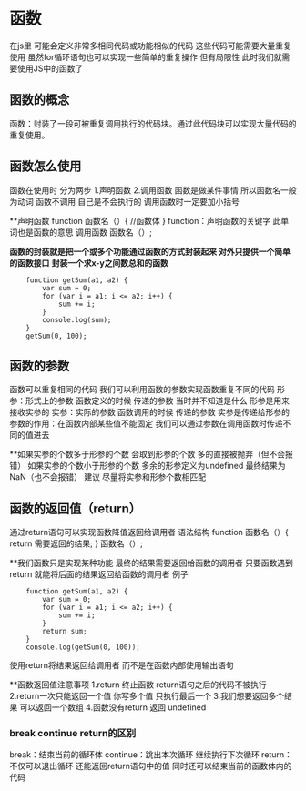 # 函数
在js里 可能会定义非常多相同代码或功能相似的代码
这些代码可能需要大量重复使用
虽然for循环语句也可以实现一些简单的重复操作 但有局限性 
此时我们就需要使用JS中的函数了

## 函数的概念
函数：封装了一段可被重复调用执行的代码块。通过此代码块可以实现大量代码的重复使用。

## 函数怎么使用
函数在使用时 分为两步 1.声明函数 2.调用函数
函数是做某件事情 所以函数名一般为动词
函数不调用 自己是不会执行的
调用函数时一定要加小括号

**声明函数
function 函数名（）{
     //函数体
}
function：声明函数的关键字 此单词也是函数的意思
调用函数
函数名（）;

**函数的封装就是把一个或多个功能通过函数的方式封装起来 对外只提供一个简单的函数接口**
      **封装一个求x-y之间数总和的函数**
      
        function getSum(a1, a2) {
            var sum = 0;
            for (var i = a1; i <= a2; i++) {
                sum += i;
            }
            console.log(sum);
        }
        getSum(0, 100);
        
##  函数的参数
函数可以重复相同的代码
我们可以利用函数的参数实现函数重复不同的代码
形参：形式上的参数 函数定义的时候 传递的参数 当时并不知道是什么 形参是用来接收实参的 
实参：实际的参数   函数调用的时候 传递的参数 实参是传递给形参的
参数的作用：在函数内部某些值不能固定 我们可以通过参数在调用函数时传递不同的值进去

**如果实参的个数多于形参的个数 会取到形参的个数 多的直接被抛弃（但不会报错）
  如果实参的个数小于形参的个数 多余的形参定义为undefined 最终结果为NaN（也不会报错）
  建议 尽量将实参和形参个数相匹配

## 函数的返回值（return）
通过return语句可以实现函数降值返回给调用者
语法结构
function 函数名（）{
    return 需要返回的结果;
}
函数名（）;

**我们函数只是实现某种功能 最终的结果需要返回给函数的调用者
  只要函数遇到return 就能将后面的结果返回给函数的调用者
  例子
  
        function getSum(a1, a2) {
            var sum = 0;
            for (var i = a1; i <= a2; i++) {
                sum += i;
            }
            return sum;
        }
        console.log(getSum(0, 100));
        
使用return将结果返回给调用者 而不是在函数内部使用输出语句

**函数返回值注意事项
1.return 终止函数
return语句之后的代码不被执行
2.return一次只能返回一个值 你写多个值 只执行最后一个
3.我们想要返回多个结果 可以返回一个数组 
4.函数没有return 返回 undefined

### break continue return的区别
break：结束当前的循环体
continue：跳出本次循环 继续执行下次循环
return：不仅可以退出循环 还能返回return语句中的值 同时还可以结束当前的函数体内的代码


## 